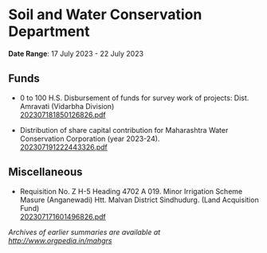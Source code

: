 # Soil and Water Conservation Department

**Date Range**: 17 July 2023 - 22 July 2023


## Funds
- 0 to 100 H.S. Disbursement of funds for survey work of projects: Dist. Amravati (Vidarbha Division)\
  [202307181850126826.pdf](https://gr.maharashtra.gov.in/Site/Upload/Government%20Resolutions/English/202307181850126826.pdf)

- Distribution of share capital contribution for Maharashtra Water Conservation Corporation (year 2023-24).\
  [202307191222443326.pdf](https://gr.maharashtra.gov.in/Site/Upload/Government%20Resolutions/English/202307191222443326.pdf)

## Miscellaneous
- Requisition No. Z H-5 Heading 4702 A 019. Minor Irrigation Scheme Masure (Anganewadi) Htt. Malvan District Sindhudurg. (Land Acquisition Fund)\
  [202307171601496826.pdf](https://gr.maharashtra.gov.in/Site/Upload/Government%20Resolutions/English/202307171601496826.pdf)


*Archives of earlier summaries are available at http://www.orgpedia.in/mahgrs*